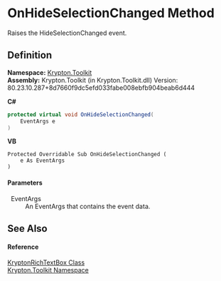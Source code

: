 # OnHideSelectionChanged Method


Raises the HideSelectionChanged event.



## Definition
**Namespace:** <a href="79d2eac2-21f4-54ff-7552-b20c33c30600.md">Krypton.Toolkit</a>  
**Assembly:** Krypton.Toolkit (in Krypton.Toolkit.dll) Version: 80.23.10.287+8d7660f9dc5efd033fabe008ebfb904beab6d444

**C#**
``` C#
protected virtual void OnHideSelectionChanged(
	EventArgs e
)
```
**VB**
``` VB
Protected Overridable Sub OnHideSelectionChanged ( 
	e As EventArgs
)
```



#### Parameters
<dl><dt>  EventArgs</dt><dd>An EventArgs that contains the event data.</dd></dl>

## See Also


#### Reference
<a href="d103592f-1fd8-ac7d-2a60-d967f7d4d149.md">KryptonRichTextBox Class</a>  
<a href="79d2eac2-21f4-54ff-7552-b20c33c30600.md">Krypton.Toolkit Namespace</a>  
